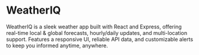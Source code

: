 # WeatherIQ
WeatherIQ is a sleek weather app built with React and Express, offering real-time local &amp; global forecasts, hourly/daily updates, and multi-location support. Features a responsive UI, reliable API data, and customizable alerts to keep you informed anytime, anywhere.